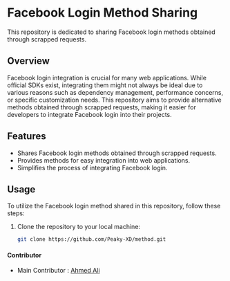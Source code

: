 # Facebook Login Method Sharing

This repository is dedicated to sharing Facebook login methods obtained through scrapped requests.

## Overview

Facebook login integration is crucial for many web applications. While official SDKs exist, integrating them might not always be ideal due to various reasons such as dependency management, performance concerns, or specific customization needs. This repository aims to provide alternative methods obtained through scrapped requests, making it easier for developers to integrate Facebook login into their projects.

## Features

- Shares Facebook login methods obtained through scrapped requests.
- Provides methods for easy integration into web applications.
- Simplifies the process of integrating Facebook login.

## Usage

To utilize the Facebook login method shared in this repository, follow these steps:

1. Clone the repository to your local machine:

   ```bash
   git clone https://github.com/Peaky-XD/method.git


#### Contributor

* Main Contributor : [Ahmed Ali](https://github.com/Ahmed-XD)
